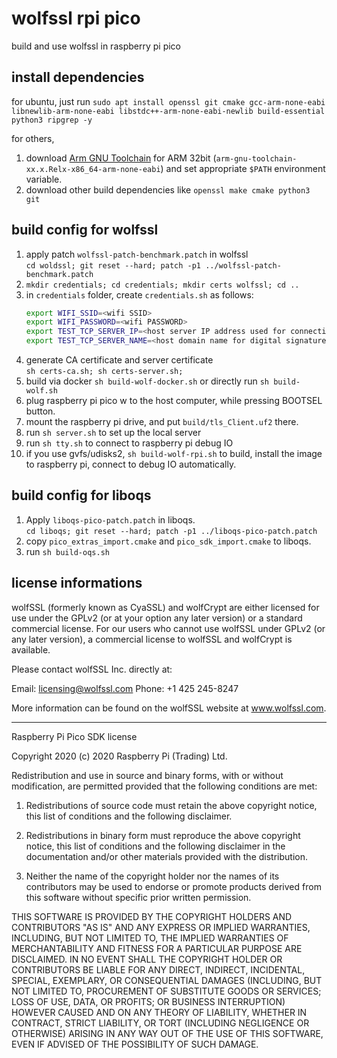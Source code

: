 # wolfssl rpi pico

build and use wolfssl in raspberry pi pico

## install dependencies

for ubuntu, just run `sudo apt install openssl git cmake gcc-arm-none-eabi libnewlib-arm-none-eabi libstdc++-arm-none-eabi-newlib build-essential python3 ripgrep -y`

for others,

1. download [Arm GNU Toolchain](https://developer.arm.com/downloads/-/arm-gnu-toolchain-downloads) for ARM 32bit (`arm-gnu-toolchain-xx.x.Relx-x86_64-arm-none-eabi`) and set appropriate `$PATH` environment variable.
2. download other build dependencies like `openssl make cmake python3 git`

## build config for wolfssl

1. apply patch `wolfssl-patch-benchmark.patch` in wolfssl  
   `cd woldssl; git reset --hard; patch -p1 ../wolfssl-patch-benchmark.patch`
3. `mkdir credentials; cd credentials; mkdir certs wolfssl; cd ..`
4. in `credentials` folder, create `credentials.sh` as follows:
   ```bash
   export WIFI_SSID=<wifi SSID>
   export WIFI_PASSWORD=<wifi PASSWORD>
   export TEST_TCP_SERVER_IP=<host server IP address used for connection and digital signature. you have to run "ifconfig" or "ip address" to obtain machine ip address>
   export TEST_TCP_SERVER_NAME=<host domain name for digital signature>
   ```
6. generate CA certificate and server certificate  
   `sh certs-ca.sh; sh certs-server.sh;`
5. build via docker `sh build-wolf-docker.sh` or directly run `sh build-wolf.sh`
6. plug raspberry pi pico w to the host computer, while pressing BOOTSEL button.
7. mount the raspberry pi drive, and put `build/tls_Client.uf2` there.
8. run `sh server.sh` to set up the local server
9. run `sh tty.sh` to connect to raspberry pi debug IO
9. if you use gvfs/udisks2, `sh build-wolf-rpi.sh` to build, install the image to raspberry pi, connect to debug IO automatically.

## build config for liboqs

1. Apply `liboqs-pico-patch.patch` in liboqs.  
   `cd liboqs; git reset --hard; patch -p1 ../liboqs-pico-patch.patch`
2. copy `pico_extras_import.cmake` and `pico_sdk_import.cmake` to liboqs.
2. run `sh build-oqs.sh`

## license informations

wolfSSL (formerly known as CyaSSL) and wolfCrypt are either licensed for use
under the GPLv2 (or at your option any later version) or a standard commercial
license. For our users who cannot use wolfSSL under GPLv2
(or any later version), a commercial license to wolfSSL and wolfCrypt is
available.

Please contact wolfSSL Inc. directly at:

Email: licensing@wolfssl.com
Phone: +1 425 245-8247

More information can be found on the wolfSSL website at www.wolfssl.com.

***

Raspberry Pi Pico SDK license

Copyright 2020 (c) 2020 Raspberry Pi (Trading) Ltd.

Redistribution and use in source and binary forms, with or without modification, are permitted provided that the
following conditions are met:

1. Redistributions of source code must retain the above copyright notice, this list of conditions and the following
   disclaimer.

2. Redistributions in binary form must reproduce the above copyright notice, this list of conditions and the following
   disclaimer in the documentation and/or other materials provided with the distribution.

3. Neither the name of the copyright holder nor the names of its contributors may be used to endorse or promote products
   derived from this software without specific prior written permission.

THIS SOFTWARE IS PROVIDED BY THE COPYRIGHT HOLDERS AND CONTRIBUTORS "AS IS" AND ANY EXPRESS OR IMPLIED WARRANTIES,
INCLUDING, BUT NOT LIMITED TO, THE IMPLIED WARRANTIES OF MERCHANTABILITY AND FITNESS FOR A PARTICULAR PURPOSE ARE
DISCLAIMED. IN NO EVENT SHALL THE COPYRIGHT HOLDER OR CONTRIBUTORS BE LIABLE FOR ANY DIRECT, INDIRECT, INCIDENTAL,
SPECIAL, EXEMPLARY, OR CONSEQUENTIAL DAMAGES (INCLUDING, BUT NOT LIMITED TO, PROCUREMENT OF SUBSTITUTE GOODS OR
SERVICES; LOSS OF USE, DATA, OR PROFITS; OR BUSINESS INTERRUPTION) HOWEVER CAUSED AND ON ANY THEORY OF LIABILITY,
WHETHER IN CONTRACT, STRICT LIABILITY, OR TORT (INCLUDING NEGLIGENCE OR OTHERWISE) ARISING IN ANY WAY OUT OF THE USE OF
THIS SOFTWARE, EVEN IF ADVISED OF THE POSSIBILITY OF SUCH DAMAGE.
